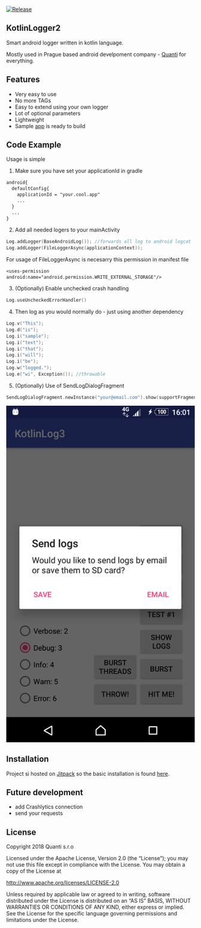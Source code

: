 [![Release](https://jitpack.io/v/kidal5/KotlinLogger2.svg)](https://jitpack.io/#kidal5/KotlinLogger2)

## KotlinLogger2

Smart android logger written in kotlin language.

Mostly used in Prague based android develpoment company - [Quanti](https://www.quanti.cz/) for everything.

## Features
* Very easy to use
* No more TAGs
* Easy to extend using your own logger
* Lot of optional parameters
* Lightweight
* Sample [app](github/sampleApp.png) is ready to build 

## Code Example

Usage is simple

1) Make sure you have set your applicationId in gradle 
```
android{
  defaultConfig{
    applicationId = "your.cool.app"
    ...
  }
  ...
}
```

2) Add all needed logers to your mainActivity

```kotlin
Log.addLogger(BaseAndroidLog()); //forwards all log to android logcat
Log.addLogger(FileLoggerAsync(applicationContext)); 
```

For usage of FileLoggerAsync is necesarry this permission in manifest file
```
<uses-permission android:name="android.permission.WRITE_EXTERNAL_STORAGE"/>
```


3) (Optionally) Enable unchecked crash handling
```kotlin
Log.useUncheckedErrorHandler()
```

4) Then log as you would normally do - just using another dependency

```kotlin
Log.v("This");
Log.d("is");
Log.i("sample");
Log.i("text");
Log.i("that");
Log.i("will");
Log.i("be");
Log.w("logged.");
Log.e("wi", Exception()); //throwable
```

5) (Optionally) Use of SendLogDialogFragment

```kotlin
SendLogDialogFragment.newInstance("your@email.com").show(supportFragmentManager, "TAG")
```
![dialog](github/dialog.png "dialog")

## Installation

Project si hosted on [Jitpack](https://jitpack.io) so the basic installation is found [here](https://jitpack.io/#kidal5/KotlinLogger2).

## Future development
* add Crashlytics connection
* send your requests

## License

Copyright 2018 Quanti s.r.o

Licensed under the Apache License, Version 2.0 (the “License”); you may not use this file except in compliance with the License. You may obtain a copy of the License at 

http://www.apache.org/licenses/LICENSE-2.0 

Unless required by applicable law or agreed to in writing, software distributed under the License is distributed on an “AS IS” BASIS, WITHOUT WARRANTIES OR CONDITIONS OF ANY KIND, either express or implied. See the License for the specific language governing permissions and limitations under the License.
